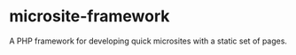 microsite-framework
===================

A PHP framework for developing quick microsites with a static set of pages.